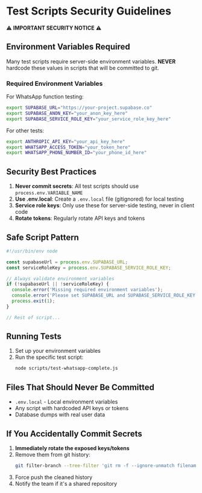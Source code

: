 # Test Scripts Security Guidelines

⚠️ **IMPORTANT SECURITY NOTICE** ⚠️

## Environment Variables Required

Many test scripts require server-side environment variables. **NEVER** hardcode these values in scripts that will be committed to git.

### Required Environment Variables

For WhatsApp function testing:
```bash
export SUPABASE_URL="https://your-project.supabase.co"
export SUPABASE_ANON_KEY="your_anon_key_here"
export SUPABASE_SERVICE_ROLE_KEY="your_service_role_key_here"
```

For other tests:
```bash
export ANTHROPIC_API_KEY="your_api_key_here"
export WHATSAPP_ACCESS_TOKEN="your_token_here"
export WHATSAPP_PHONE_NUMBER_ID="your_phone_id_here"
```

## Security Best Practices

1. **Never commit secrets**: All test scripts should use `process.env.VARIABLE_NAME`
2. **Use .env.local**: Create a `.env.local` file (gitignored) for local testing
3. **Service role keys**: Only use these for server-side testing, never in client code
4. **Rotate tokens**: Regularly rotate API keys and tokens

## Safe Script Pattern

```javascript
#!/usr/bin/env node

const supabaseUrl = process.env.SUPABASE_URL;
const serviceRoleKey = process.env.SUPABASE_SERVICE_ROLE_KEY;

// Always validate environment variables
if (!supabaseUrl || !serviceRoleKey) {
  console.error('Missing required environment variables');
  console.error('Please set SUPABASE_URL and SUPABASE_SERVICE_ROLE_KEY');
  process.exit(1);
}

// Rest of script...
```

## Running Tests

1. Set up your environment variables
2. Run the specific test script:
   ```bash
   node scripts/test-whatsapp-complete.js
   ```

## Files That Should Never Be Committed

- `.env.local` - Local environment variables
- Any script with hardcoded API keys or tokens
- Database dumps with real user data

## If You Accidentally Commit Secrets

1. **Immediately rotate the exposed keys/tokens**
2. Remove them from git history:
   ```bash
   git filter-branch --tree-filter 'git rm -f --ignore-unmatch filename' HEAD
   ```
3. Force push the cleaned history
4. Notify the team if it's a shared repository